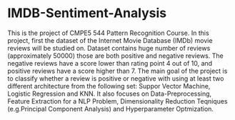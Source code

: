# IMDB-Sentiment-Analysis

This is the project of CMPE5 544 Pattern Recognition Course. In this project, first the dataset of the Internet Movie Database (IMDb) movie reviews
will be studied on. Dataset contains huge number of reviews (approximately 50000) those are both positive and negative reviews. The negative reviews have a score lower than rating point 4 out of 10, and positive reviews have a score higher than 7. The main goal of the project is to classify whether a review is positive or negative with using at least two different architecture from the following set: Suppor Vector Machine, Logistic Regression
and KNN. It also focuses on Data-Preprocessing, Feature Extraction for a NLP Problem, Dimensionality Reduction Teqniques (e.g.Principal Component Analysis) and Hyperparameter Optmization.
